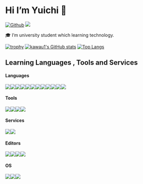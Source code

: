 # Hi I’m Yuichi 👋

[![Github](https://img.shields.io/badge/--FFFFFF?style=social&logo=github&label=Follow%20kawau1)](https://github.com/kawau1)
<img src="https://img.shields.io/badge/-Discord-5865F2.svg?logo=discord&style=popout">

<!--
**kawau1/kawau1** is a ✨ _special_ ✨ repository because its `README.md` (this file) appears on your GitHub profile.

Here are some ideas to get you started:

- 🔭 I’m currently working on ...
- 🌱 I’m currently learning ...
- 👯 I’m looking to collaborate on ...
- 🤔 I’m looking for help with ...
- 💬 Ask me about ...
- 📫 How to reach me: ...
- 😄 Pronouns: ...
- ⚡ Fun fact: ...
-->
🎓 I’m university student which learning technology.

[![trophy](https://github-profile-trophy.vercel.app/?username=kawau1)](https://github.com/ryo-ma/github-profile-trophy)
[![kawau1's GitHub stats](https://github-readme-stats.vercel.app/api?username=kawau1&count_private=true&show_icons=true)](https://github.com/anuraghazra/github-readme-stats)
[![Top Langs](https://github-readme-stats.vercel.app/api/top-langs/?username=kawau1&layout=compact)](https://github.com/anuraghazra/github-readme-stats)

## Learning Languages , Tools and Services
<!-- <img src="https://img.shields.io/badge/-Git-F05032.svg?logo=git&style=popout"> -->
<!-- https://simpleicons.org/ -->
#### Languages
<img src="https://img.shields.io/badge/--A8B9CC.svg?logo=C&style=social"><img src="https://img.shields.io/badge/--00599C.svg?logo=c%2B%2B&style=social"><img src="https://img.shields.io/badge/-Java-FFFFFF.svg?logo=java&style=popout"><img src="https://img.shields.io/badge/--F05138.svg?logo=swift&style=social"><img src="https://img.shields.io/badge/--3776AB.svg?logo=python&style=social"><img src="https://img.shields.io/badge/--CC342D.svg?logo=ruby&style=social"><img src="https://img.shields.io/badge/--D30001.svg?logo=rubyonrails&style=social"><img src="https://img.shields.io/badge/--E34F26.svg?logo=html5&style=social"><img src="https://img.shields.io/badge/--1572B6.svg?logo=css3&style=social"><img src="https://img.shields.io/badge/--F7DF1E.svg?logo=javascript&style=social"><img src="https://img.shields.io/badge/--7952B3.svg?logo=bootstrap&style=social"><img src="https://img.shields.io/badge/--0769AD.svg?logo=jquery&style=social"><br>
#### Tools
<img src="https://img.shields.io/badge/--2496ED.svg?logo=docker&style=social"><img src="https://img.shields.io/badge/--21759B.svg?logo=wordpress&style=social"><img src="https://img.shields.io/badge/--000000.svg?logo=unity&style=social"><img src="https://img.shields.io/badge/--A22846.svg?logo=raspberrypi&style=social"><br>
#### Services
<img src="https://img.shields.io/badge/--F05032.svg?logo=git&style=social"><img src="https://img.shields.io/badge/--181717.svg?logo=github&style=social"><br>
#### Editors
<img src="https://img.shields.io/badge/--5C2D91.svg?logo=visualstudio&style=social"><img src="https://img.shields.io/badge/--007ACC.svg?logo=visualstudiocode&style=social"><img src="https://img.shields.io/badge/--147EFB.svg?logo=xcode&style=social"><img src="https://img.shields.io/badge/--019733.svg?logo=vim&style=social"><br>
#### OS
<img src="https://img.shields.io/badge/--0078D4.svg?logo=windows&style=social"><img src="https://img.shields.io/badge/--000000.svg?logo=macos&style=social"><img src="https://img.shields.io/badge/--E95420.svg?logo=ubuntu&style=social">

